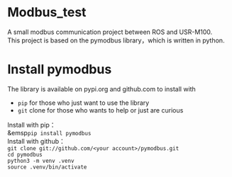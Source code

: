 # Modbus_test
A small modbus communication project between ROS and USR-M100.  
This project is based on the pymodbus library，which is written in python.  
# Install pymodbus
The library is available on pypi.org and github.com to install with  
- `pip` for those who just want to use the library  
- `git` clone for those who wants to help or just are curious

Install with pip：  
&emsp`pip install pymodbus`  
Install with github：  
  `git clone git://github.com/<your account>/pymodbus.git`  
  `cd pymodbus`  
  `python3 -m venv .venv`  
  `source .venv/bin/activate`  


